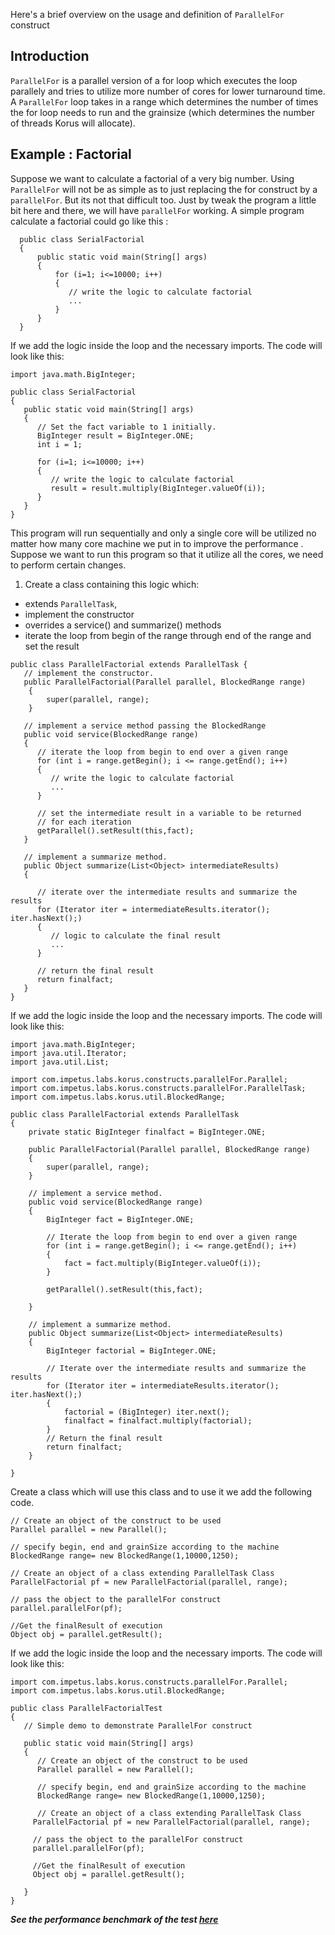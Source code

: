 Here's a brief overview on the usage and definition of `ParallelFor` construct

## Introduction ##
`ParallelFor` is a parallel version of a for loop which executes the loop parallely and tries to utilize more number of cores for lower turnaround time. A `ParallelFor` loop takes in a range which determines the number of times the for loop needs to run and the grainsize (which determines the number of threads Korus will allocate).

## Example : Factorial ##
Suppose we want to calculate a factorial of a very big number. Using `ParallelFor` will not be as simple as to just replacing the for construct by a `parallelFor`. But its not that difficult too. Just by tweak the program a little bit here and there, we will have `parallelFor` working. A simple program calculate a factorial could go like this :

```
  public class SerialFactorial 
  {
      public static void main(String[] args) 
      {
          for (i=1; i<=10000; i++) 
          {
             // write the logic to calculate factorial
             ...
          }
      }
  }
```

If we add the logic inside the loop and the necessary imports. The code will look like this:

```
import java.math.BigInteger;

public class SerialFactorial 
{
   public static void main(String[] args) 
   {
      // Set the fact variable to 1 initially.
      BigInteger result = BigInteger.ONE;
      int i = 1;

      for (i=1; i<=10000; i++) 
      {
         // write the logic to calculate factorial
         result = result.multiply(BigInteger.valueOf(i)); 
      }
   }
}
```

This program will run sequentially and only a single core will be utilized no matter how many core machine we put in to improve the performance . Suppose we want to run this program so that it utilize all the cores, we need to perform certain changes.

  1. Create a class containing this logic which:
  * extends `ParallelTask`,
  * implement the constructor
  * overrides a service() and summarize() methods
  * iterate the loop from begin of the range through end of the range and set the result

```
public class ParallelFactorial extends ParallelTask {
   // implement the constructor.
   public ParallelFactorial(Parallel parallel, BlockedRange range)
	{
		super(parallel, range);
	}

   // implement a service method passing the BlockedRange
   public void service(BlockedRange range) 
   {
      // iterate the loop from begin to end over a given range 
      for (int i = range.getBegin(); i <= range.getEnd(); i++) 
      {
         // write the logic to calculate factorial
         ...
      }

      // set the intermediate result in a variable to be returned 
      // for each iteration
      getParallel().setResult(this,fact);
   }

   // implement a summarize method.
   public Object summarize(List<Object> intermediateResults)
   {

      // iterate over the intermediate results and summarize the results 
      for (Iterator iter = intermediateResults.iterator(); iter.hasNext();) 
      {
         // logic to calculate the final result
         ...
      }

      // return the final result
      return finalfact;
   }
} 

```
If we add the logic inside the loop and the necessary imports. The code will look like this:

```
import java.math.BigInteger;
import java.util.Iterator;
import java.util.List;

import com.impetus.labs.korus.constructs.parallelFor.Parallel;
import com.impetus.labs.korus.constructs.parallelFor.ParallelTask;
import com.impetus.labs.korus.util.BlockedRange;

public class ParallelFactorial extends ParallelTask
{
	private static BigInteger finalfact = BigInteger.ONE;
	
	public ParallelFactorial(Parallel parallel, BlockedRange range)
	{
		super(parallel, range);
	}

	// implement a service method.
	public void service(BlockedRange range)
	{
		BigInteger fact = BigInteger.ONE;

		// Iterate the loop from begin to end over a given range 
		for (int i = range.getBegin(); i <= range.getEnd(); i++)
		{
			fact = fact.multiply(BigInteger.valueOf(i));
		}
		
		getParallel().setResult(this,fact);

	}
	
	// implement a summarize method.
	public Object summarize(List<Object> intermediateResults)
	{
		BigInteger factorial = BigInteger.ONE;
		
		// Iterate over the intermediate results and summarize the results
		for (Iterator iter = intermediateResults.iterator(); iter.hasNext();)
		{
			factorial = (BigInteger) iter.next();
			finalfact = finalfact.multiply(factorial);
		}
		// Return the final result
		return finalfact;
	}

}
```
Create a class which will use this class and to use it we add the following code.
```
// Create an object of the construct to be used
Parallel parallel = new Parallel();

// specify begin, end and grainSize according to the machine
BlockedRange range= new BlockedRange(1,10000,1250);

// Create an object of a class extending ParallelTask Class
ParallelFactorial pf = new ParallelFactorial(parallel, range);   

// pass the object to the parallelFor construct
parallel.parallelFor(pf);

//Get the finalResult of execution
Object obj = parallel.getResult();
```

If we add the logic inside the loop and the necessary imports. The code will look like this:

```
import com.impetus.labs.korus.constructs.parallelFor.Parallel;
import com.impetus.labs.korus.util.BlockedRange;

public class ParallelFactorialTest 
{
   // Simple demo to demonstrate ParallelFor construct 

   public static void main(String[] args) 
   {
      // Create an object of the construct to be used
      Parallel parallel = new Parallel();

      // specify begin, end and grainSize according to the machine
      BlockedRange range= new BlockedRange(1,10000,1250);

      // Create an object of a class extending ParallelTask Class
     ParallelFactorial pf = new ParallelFactorial(parallel, range);

     // pass the object to the parallelFor construct
     parallel.parallelFor(pf);
     
     //Get the finalResult of execution
     Object obj = parallel.getResult();
     
   }
} 
```

_**See the performance benchmark of the test [here](http://code.google.com/p/korus/wiki/PerformanceBenchmark#ParallelFor)**_